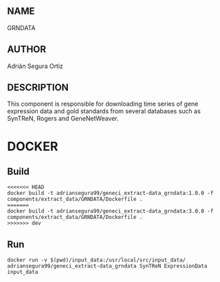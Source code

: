 ## NAME

GRNDATA

## AUTHOR

Adrián Segura Ortiz

## DESCRIPTION

This component is responsible for downloading time series of gene expression data and gold standards from several databases such as SynTReN, Rogers and GeneNetWeaver.

# DOCKER

## Build

```
<<<<<<< HEAD
docker build -t adriansegura99/geneci_extract-data_grndata:1.0.0 -f components/extract_data/GRNDATA/Dockerfile .
=======
docker build -t adriansegura99/geneci_extract-data_grndata:3.0.0 -f components/extract_data/GRNDATA/Dockerfile .
>>>>>>> dev
```

## Run

```
docker run -v $(pwd)/input_data:/usr/local/src/input_data/ adriansegura99/geneci_extract-data_grndata SynTReN ExpressionData input_data
```
